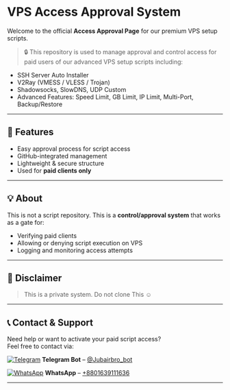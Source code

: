 

# VPS Access Approval System

Welcome to the official **Access Approval Page** for our premium VPS setup scripts.

> 🔒 This repository is used to manage approval and control access for paid users of our advanced VPS setup scripts including:
- SSH Server Auto Installer
- V2Ray (VMESS / VLESS / Trojan)
- Shadowsocks, SlowDNS, UDP Custom
- Advanced Features: Speed Limit, GB Limit, IP Limit, Multi-Port, Backup/Restore

---

## 🔧 Features
- Easy approval process for script access
- GitHub-integrated management
- Lightweight & secure structure
- Used for **paid clients only**

---

## 💡 About
This is not a script repository. This is a **control/approval system** that works as a gate for:
- Verifying paid clients
- Allowing or denying script execution on VPS
- Logging and monitoring access attempts


---

## 📜 Disclaimer
> This is a private system. Do not clone This ☺️
---

## 📞 Contact & Support

Need help or want to activate your paid script access?  
Feel free to contact via:

[![Telegram](https://img.icons8.com/color/48/000000/telegram-app--v1.png)](https://t.me/Jubairbro_bot)
**Telegram Bot** – [@Jubairbro_bot](https://t.me/Jubairbro_bot)

[![WhatsApp](https://img.icons8.com/color/48/000000/whatsapp--v1.png)](https://wa.me/8801639111636)
**WhatsApp** – [+8801639111636](https://wa.me/8801639111636)

---

